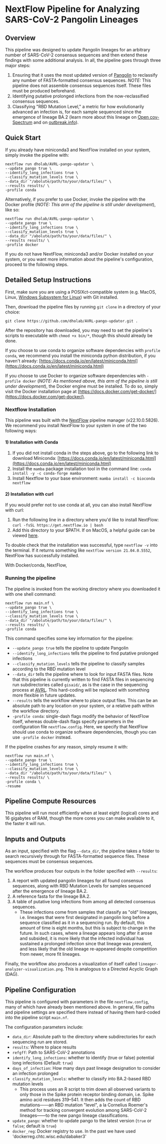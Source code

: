 # NextFlow Pipeline for Analyzing SARS-CoV-2 Pangolin Lineages

## Overview

This pipeline was designed to update Pangolin lineages for an arbitrary number of SARS-CoV-2 consensus sequences and then extend these findings with some additional analysis. In all, the pipeline goes through three major steps:

1. Ensuring that it uses the most updated version of [Pangolin](https://github.com/cov-lineages/pangolin) to reclassify any number of FASTA-formatted consensus sequences. _NOTE:_ This pipeline does not assemble consensus sequences itself. These files must be produced beforehand.
2. Identifying putative prolonged infections from the now-reclassified consensus sequences.
3. Classifying "RBD Mutation Level," a metric for how evolutionarily advanced an infection is, for each sample sequenced since the emergence of lineage BA.2 (learn more about this lineage on [Open cov-Spectrum](https://open.cov-spectrum.org/explore/United%20States/AllSamples/AllTimes/variants?pangoLineage=BA.2&) and on [outbreak.info](https://outbreak.info/situation-reports?pango=BA.2)).

## Quick Start

If you already have miniconda3 and NextFlow installed on your system, simply invoke the pipeline with:

```
nextflow run dholab/AVRL-pango-updator \
--update_pango true \
--identify_long_infections true \
--classify_mutation_levels true \
--data_dir "/abolute/path/to/your/data/files/" \
--results results/ \
-profile conda
```

Alternatively, if you prefer to use Docker, invoke the pipeline with the Docker profile (_NOTE: This arm of the pipeline is still under development_), like so:

```
nextflow run dholab/AVRL-pango-updator \
--update_pango true \
--identify_long_infections true \
--classify_mutation_levels true \
--data_dir "/abolute/path/to/your/data/files/" \
--results results/ \
-profile docker
```

If you do not have NextFlow, miniconda3 and/or Docker installed on your system, or you want more information about the pipeline's configuration, proceed to the following steps.

## Detailed Setup Instructions

First, make sure you are using a POSIXct-compatible system (e.g. MacOS, Linux, [Windows Subsystem for Linux](https://learn.microsoft.com/en-us/windows/wsl/install)) with Git installed.

Then, download the pipeline files by running `git clone` in a directory of your choice:

```
git clone https://github.com/dholab/AVRL-pango-updator.git .
```

After the repository has downloaded, you may need to set the pipeline's scripts to executable with `chmod +x bin/*`, though this should already be done.

If you choose to use conda to organize software dependencies with `profile conda`, we recommend you install the miniconda python distribution, if you haven't already: [https://docs.conda.io/en/latest/miniconda.html](https://docs.conda.io/en/latest/miniconda.html)

If you choose to use Docker to organize software dependencies with `-profile docker` (_NOTE: As mentioned above, this arm of the pipeline is still under development_), the Docker engine must be installed. To do so, simply visit the Docker installation page at [https://docs.docker.com/get-docker/](https://docs.docker.com/get-docker/).

### Nextflow Installation

This pipeline was built with the [NextFlow](https://www.nextflow.io/) pipeline manager (v22.10.0.5826). We recommend you install NextFlow to your system in one of the two following ways:

#### 1) Installation with Conda

1. If you did not install conda in the steps above, go to the following link to download Miniconda: [https://docs.conda.io/en/latest/miniconda.html](https://docs.conda.io/en/latest/miniconda.html)
2. Install the `mamba` package installation tool in the command line:
   `conda install -y -c conda-forge mamba`
3. Install Nextflow to your base environment:
   `mamba install -c bioconda nextflow `

#### 2) Installation with curl

If you would prefer not to use conda at all, you can also install NextFlow with curl:

1. Run the following line in a directory where you'd like to install NextFlow:
   `curl -fsSL https://get.nextflow.io | bash`
2. Add this directory to your $PATH. If on MacOS, a helpful guide can be viewed [here](https://www.architectryan.com/2012/10/02/add-to-the-path-on-mac-os-x-mountain-lion/).

To double check that the installation was successful, type `nextflow -v` into the terminal. If it returns something like `nextflow version 21.04.0.5552`, NextFlow has successfully installed.

With Docker/conda, NextFlow,

### Running the pipeline

The pipeline is invoked from the working directory where you downloaded it with one shell command:

```
nextflow run main.nf \
--update_pango true \
--identify_long_infections true \
--classify_mutation_levels true \
--data_dir "/abolute/path/to/your/data/files/" \
--results results/ \
-profile conda
```

This command specifies some key information for the pipeline:

- `--update_pango true` tells the pipeline to update Pangolin
- `--identify_long_infections` tells the pipeline to find putative prolonged infections
- `--classify_mutation_levels` tells the pipeline to classify samples according to the RBD mutation level
- `--data_dir` tells the pipeline where to look for input FASTA files. Note that this pipeline is currently written to find FASTA files in sequencing run subdirectories called `gisaid/`, as is the case in the sequencing process at [AVRL](https://dholk.primate.wisc.edu/wiki/home/page.view?name=home_index). This hard-coding will be replaced with something more flexible in future updates.
- `--results` tells the workflow where to place output files. This can be an absolute path to any location on your system, or a relative path within the workflow directory.
- `-profile conda`: single-dash flags modify the behavior of NextFlow itself, whereas double-dash flags specify parameters in the configuration file `nextflow.config`. Here, we specify that NextFlow should use conda to organize software dependencies, though you can use `-profile docker` instead.

If the pipeline crashes for any reason, simply resume it with:

```
nextflow run main.nf \
--update_pango true \
--identify_long_infections true \
--classify_mutation_levels true \
--data_dir "/abolute/path/to/your/data/files/" \
--results results/ \
-profile conda \
-resume
```

## Pipeline Compute Resources

This pipeline will run most efficiently when at least eight (logical) cores and 16 gigabytes of RAM, though the more cores you can make available to it, the faster it will run.

## Inputs and Outputs

As an input, specified with the flag `--data_dir`, the pipeline takes a folder to search recursively through for FASTA-formatted sequence files. These sequences must be consensus sequences.

The workflow produces four outputs in the folder specified with `--results`:

1. A report with updated pangolin lineages for all found consensus sequences, along with RBD Mutation Levels for samples sequenced after the emergence of lineage BA.2.
2. A reference fasta for the lineage BA.2.
3. A table of putative long infections from among all detected consensus sequences.
   - These infections come from samples that classify as "old" lineages, i.e. lineages that were first designated in pangolin long before a sequence classified as it in a sequencing run. By default, this amount of time is eight months, but this is subject to change in the future. In such cases, where a lineage appears long after it arose and subsided, it is more likely that the infected individual has sustained a prolonged infection since that lineage was prevalent, and less likely that the old lineage re-appeared despite competition from newer, more fit lineages.

Finally, the workflow also produces a visualization of itself called `lineager-analyzer-visualization.png`. This is analogous to a Directed Acyclic Graph (DAG).

## Pipeline Configuration

This pipeline is configured with parameters in the file `nextflow.config`, many of which have already been mentioned above. In general, file paths and pipeline settings are specified there instead of having them hard-coded into the pipeline script `main.nf`.

The configuration parameters include:

- `data_dir`: Absolute path to the directory where subdirectories for each sequencing run are stored.
- `results`: Where to place results
- `refgff`: Path to SARS-CoV-2 annotations
- `identify_long_infections`: whether to identify (true or false) potential long infections (Default: `true`)
- `days_of_infection`: How many days past lineage designation to consider an infection prolonged
- `classify_mutation_levels`: whether to classify into BA.2-based RBD mutation levels
  - This process uses an R script to trim down all observed variants to only those in the Spike protein receptor binding domain, i.e. Spike amino acid residues 319–541. It then adds the count of RBD mutations——an RBD mutation "level", a la Cornelius Roemer's method for tracking convergent evolution among SARS-CoV-2 lineages——to the new pango lineage classifications.
- `update_pango`: whether to update pango to the latest version (`true` or `false`; default is `true`)
- `docker_reg`: Docker registry to use. In the past we have used 'dockerreg.chtc.wisc.edu/dabaker3'
